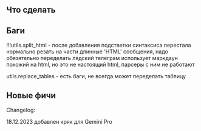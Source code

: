 ## Что сделать

## Баги
!!!utils.split_html - после добавления подстветки синтаксиса перестала нормально резать на части длинные 'HTML' сообщения, надо обязятельно переделать
   лядский телеграм использует маркдаун похожий на html, но это не настоящий html, парсеры с ним не работают

utils.replace_tables - есть баги, не всегда может переделать таблицу

## Новые фичи


Changelog:

18.12.2023 добавлен кряк для Gemini Pro
